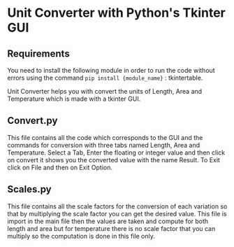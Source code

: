 # Unit Converter with Python's Tkinter GUI

## Requirements

You need to install the following module in order to run the code without errors using the command 
`pip install {module_name}`  : tkintertable.

Unit Converter helps you with convert the units of Length, Area and Temperature which is made with a tkinter GUI.

## Convert.py

This file contains all the code which corresponds to the GUI and the commands for conversion with three tabs named Length, Area and Temperature. Select a Tab, Enter the floating or integer value and then click on convert it shows you the converted value with the name Result. To Exit click on File and then on Exit Option.

## Scales.py

This file contains all the scale factors for the conversion of each variation so that by multiplying the scale factor you can get the desired value. This file is import in the main file then the values are taken and compute for both length and area but for temperature there is no scale factor that you can multiply so the computation is done in this file only.